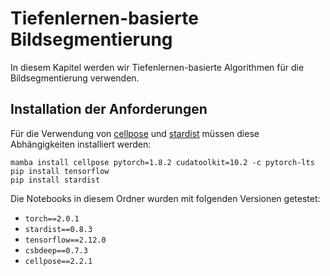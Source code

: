 # Tiefenlernen-basierte Bildsegmentierung

In diesem Kapitel werden wir Tiefenlernen-basierte Algorithmen für die Bildsegmentierung verwenden.

## Installation der Anforderungen

Für die Verwendung von [cellpose](https://cellpose.readthedocs.io/) und [stardist](https://github.com/stardist/stardist) müssen diese Abhängigkeiten installiert werden:

```
mamba install cellpose pytorch=1.8.2 cudatoolkit=10.2 -c pytorch-lts
pip install tensorflow
pip install stardist
```

Die Notebooks in diesem Ordner wurden mit folgenden Versionen getestet:
* `torch==2.0.1`
* `stardist==0.8.3`
* `tensorflow==2.12.0`
* `csbdeep==0.7.3`
* `cellpose==2.2.1`
